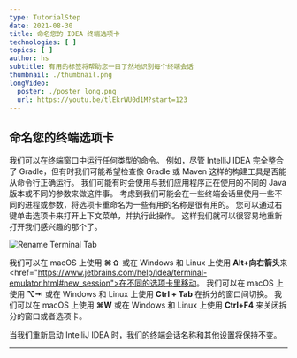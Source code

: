 ```yaml
---
type: TutorialStep
date: 2021-08-30
title: 命名您的 IDEA 终端选项卡
technologies: [ ]
topics: [ ]
author: hs
subtitle: 有用的标签将帮助您一目了然地识别每个终端会话
thumbnail: ./thumbnail.png
longVideo:
  poster: ./poster_long.png
  url: https://youtu.be/tlEkrWU0d1M?start=123
---
```


## 命名您的终端选项卡
我们可以在终端窗口中运行任何类型的命令。 例如，尽管 IntelliJ IDEA 完全整合了 Gradle，但有时我们可能希望检查像 Gradle 或 Maven 这样的构建工具是否能从命令行正确运行。 我们可能有时会使用与我们应用程序正在使用的不同的 Java 版本或不同的参数来做这件事。 考虑到我们可能会在一些终端会话里使用一些不同的进程或参数，将选项卡重命名为一些有用的名称是很有用的。 您可以通过右键单击选项卡来打开上下文菜单，并执行此操作。 这样我们就可以很容易地重新打开我们感兴趣的那个了。

![Rename Terminal Tab](rename-tab.png)

我们可以在 macOS 上使用 **⌘⇧** 或在 Windows 和 Linux 上使用 **Alt+向右箭头**来<href="https://www.jetbrains.com/help/idea/terminal-emulator.html#new_session">在不同的选项卡里移动</a>。 我们可以在 macOS 上使用 **⌥⇥** 或在 Windows 和 Linux 上使用 **Ctrl + Tab** 在拆分的窗口间切换。 我们可以在 macOS 上使用 **⌘W** 或在 Windows 和 Linux 上使用 **Ctrl+F4** 来关闭拆分的窗口或者选项卡。

当我们重新启动 IntelliJ IDEA 时，我们的终端会话名称和其他设置将保持不变。

---

